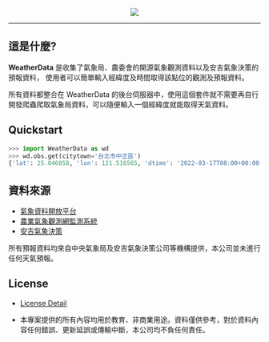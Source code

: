 <p align="center">
  <img src="https://raw.githubusercontent.com/cloudybay/weatherdata-sdk/dev/obs/Logo.png">
</p>

---

## 這是什麼?


**WeatherData** 是收集了氣象局、農委會的開源氣象觀測資料以及安吉氣象決策的預報資料，
使用者可以簡單輸入經緯度及時間取得該點位的觀測及預報資料。

所有資料都整合在 WeatherData 的後台伺服器中，使用這個套件就不需要再自行開發爬蟲爬取氣象局資料，可以隨便輸入一個經緯度就能取得天氣資料。


## Quickstart

```python
>>> import WeatherData as wd
>>> wd.obs.get(citytown='台北市中正區')
{'lat': 25.046058, 'lon': 121.516565, 'dtime': '2022-03-17T08:00+00:00', 'ws': 2.7, 'tx': 26.7, 'rh': 58.3, 'pres': 1004.1, 'wd': 307.3039482779834, 'precp_hour': 0.0, 'cloud': 0.28}
```

## 資料來源

- [氣象資料開放平台](https://opendata.cwb.gov.tw/index)
- [農業氣象觀測網監測系統](https://agr.cwb.gov.tw/)
- [安吉氣象決策](https://www.weatherangel.com.tw/company/services2.php)

所有預報資料均來自中央氣象局及安吉氣象決策公司等機構提供，本公司並未進行任何天氣預報。


## License

- [License Detail](https://github.com/cloudybay/weatherdata-sdk/blob/dev/obs/LICENSE)

- 本專案提供的所有內容均用於教育、非商業用途。資料僅供參考，對於資料內容任何錯誤、更新延誤或傳輸中斷，本公司均不負任何責任。

